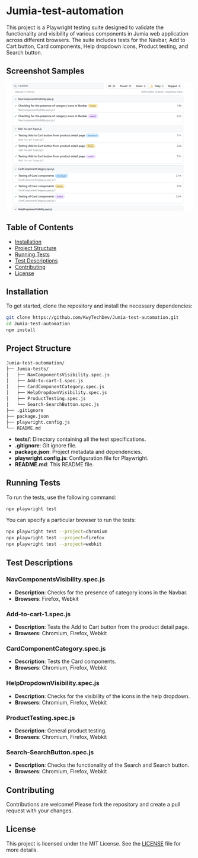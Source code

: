 
# Jumia-test-automation

This project is a Playwright testing suite designed to validate the functionality and visibility of various components in Jumia web application across different browsers. The suite includes tests for the Navbar, Add to Cart button, Card components, Help dropdown icons, Product testing, and Search button.

## Screenshot Samples
![Report after Test](screenshoots/jumia.png)




## Table of Contents

- [Installation](#installation)
- [Project Structure](#project-structure)
- [Running Tests](#running-tests)
- [Test Descriptions](#test-descriptions)
- [Contributing](#contributing)
- [License](#license)

## Installation

To get started, clone the repository and install the necessary dependencies:

```bash
git clone https://github.com/KwyTechDev/Jumia-test-automation.git
cd Jumia-test-automation
npm install
```

## Project Structure

```plaintext
Jumia-test-automation/
├── Jumia-tests/
│   ├── NavComponentsVisibility.spec.js
│   ├── Add-to-cart-1.spec.js
│   ├── CardComponentCategory.spec.js
│   ├── HelpDropdownVisibility.spec.js
│   ├── ProductTesting.spec.js
│   └── Search-SearchButton.spec.js
├── .gitignore
├── package.json
├── playwright.config.js
└── README.md
```

- **tests/**: Directory containing all the test specifications.
- **.gitignore**: Git ignore file.
- **package.json**: Project metadata and dependencies.
- **playwright.config.js**: Configuration file for Playwright.
- **README.md**: This README file.

## Running Tests

To run the tests, use the following command:

```bash
npx playwright test
```

You can specify a particular browser to run the tests:

```bash
npx playwright test --project=chromium
npx playwright test --project=firefox
npx playwright test --project=webkit
```

## Test Descriptions

### NavComponentsVisibility.spec.js

- **Description**: Checks for the presence of category icons in the Navbar.
- **Browsers**: Firefox, Webkit

### Add-to-cart-1.spec.js

- **Description**: Tests the Add to Cart button from the product detail page.
- **Browsers**: Chromium, Firefox, Webkit

### CardComponentCategory.spec.js

- **Description**: Tests the Card components.
- **Browsers**: Chromium, Firefox, Webkit

### HelpDropdownVisibility.spec.js

- **Description**: Checks for the visibility of the icons in the help dropdown.
- **Browsers**: Chromium, Firefox, Webkit

### ProductTesting.spec.js

- **Description**: General product testing.
- **Browsers**: Chromium, Firefox, Webkit

### Search-SearchButton.spec.js

- **Description**: Checks the functionality of the Search and Search button.
- **Browsers**: Chromium, Firefox, Webkit

## Contributing

Contributions are welcome! Please fork the repository and create a pull request with your changes.

## License

This project is licensed under the MIT License. See the [LICENSE](LICENSE) file for more details.

